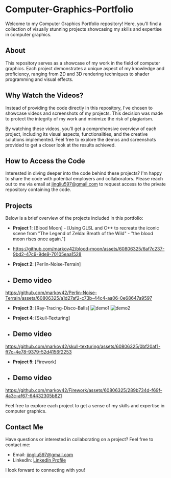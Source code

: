 # Computer-Graphics-Portfolio

Welcome to my Computer Graphics Portfolio repository! Here, you'll find a collection of visually stunning projects showcasing my skills and expertise in computer graphics.

## About

This repository serves as a showcase of my work in the field of computer graphics. Each project demonstrates a unique aspect of my knowledge and proficiency, ranging from 2D and 3D rendering techniques to shader programming and visual effects.

## Why Watch the Videos?

Instead of providing the code directly in this repository, I've chosen to showcase videos and screenshots of my projects. This decision was made to protect the integrity of my work and minimize the risk of plagiarism.

By watching these videos, you'll get a comprehensive overview of each project, including its visual aspects, functionalities, and the creative solutions implemented. Feel free to explore the demos and screenshots provided to get a closer look at the results achieved.

## How to Access the Code

Interested in diving deeper into the code behind these projects? I'm happy to share the code with potential employers and collaborators. Please reach out to me via email at [jingliu597@gmail.com](mailto:jingliu597@gmail.com) to request access to the private repository containing the code.

## Projects

Below is a brief overview of the projects included in this portfolio:

- **Project 1**: [Blood Moon] - [Using GLSL and C++ to recreate the iconic scene from "The Legend of Zelda: Breath of the Wild" - "the blood moon rises once again."]
- https://github.com/markov42/blood-moon/assets/60806325/6af7c237-9bd2-47c9-9de9-70105eaa1528

- **Project 2**: [Perlin-Noise-Terrain]
- ## Demo video
https://github.com/markov42/Perlin-Noise-Terrain/assets/60806325/a1d27af2-c73b-44c4-aa06-0e68647a9597

- **Project 3**: [Ray-Tracing-Disco-Balls]
![demo1](https://github.com/markov42/Ray-Tracing-Disco-Balls/assets/60806325/42f07a09-31a8-4ec8-a7a3-2d841cc99b02)
![demo2](https://github.com/markov42/Ray-Tracing-Disco-Balls/assets/60806325/cfdab1e6-fc10-41ef-947f-2dbb6128ad1a)

- **Project 4**: [Skull-Texturing]
- ## Demo video
https://github.com/markov42/skull-texturing/assets/60806325/0bf20af1-ff7c-4e78-9379-52d4156f2253

- **Project 5**: [Firework]
- ## Demo video
https://github.com/markov42/Firework/assets/60806325/289b734d-f69f-4a3c-af67-64432305b821

Feel free to explore each project to get a sense of my skills and expertise in computer graphics.

## Contact Me

Have questions or interested in collaborating on a project? Feel free to contact me:

- Email: [jingliu597@gmail.com](mailto:jingliu597@gmail.com)
- LinkedIn: [LinkedIn Profile]([https://www.linkedin.com/in/yourprofile](https://www.linkedin.com/in/jingliu6601/))

I look forward to connecting with you!
